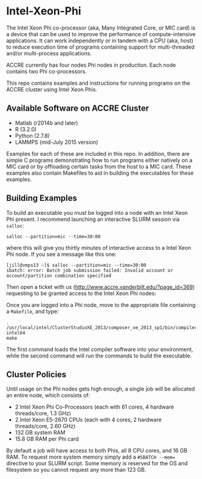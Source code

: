 # Intel-Xeon-Phi

The Intel Xeon Phi co-processor (aka, Many Integrated Core, or MIC card) is a device that
can be used to improve the performance of compute-intensive applications. It can work independently or in tandem
with a CPU (aka, host) to reduce execution time of programs containing support for multi-threaded and/or
multi-process applications. 

ACCRE currently has four nodes Phi nodes in production. Each node contains two Phi co-processors. 

This repo contains examples and instructions for running programs on the ACCRE cluster using Intel Xeon Phis.

## Available Software on ACCRE Cluster

* Matlab (r2014b and later)
* R (3.2.0)
* Python (2.7.8)
* LAMMPS (mid-July 2015 version)

Examples for each of these are included in this repo. In addition, there are simple
C programs demonstrating how to run programs either natively on a MIC card or by offloading
certain tasks from the host to a MIC card. These examples also contain Makefiles to
aid in building the executables for these examples.

## Building Examples
To build an executable you must be logged into a node with an Intel Xeon Phi present.
I recommend launching an interactive SLURM session via ```salloc```:

```shell
salloc --partition=mic --time=30:00
```

where this will give you thirtly minutes of interactive access to a Intel Xeon Phi node. If you
see a message like this one:

```shell
[jill@vmps13 ~]$ salloc --partition=mic --time=30:00
sbatch: error: Batch job submission failed: Invalid account or account/partition combination specified
```

Then open a ticket with us (http://www.accre.vanderbilt.edu/?page_id=369) requesting to be granted access to the Intel Xeon Phi nodes:

Once you are logged into a Phi node, move to the appropriate file containing a
```Makefile```, and type:

```shell
. /usr/local/intel/ClusterStudioXE_2013/composer_xe_2013_sp1/bin/compilervars.sh intel64
make
```

The first command loads the Intel compiler software into your environment, while the
second command will run the commands to build the executable.

## Cluster Policies
Until usage on the Phi nodes gets high enough, a single job will be allocated an entire node,
which consists of:

- 2 Intel Xeon Phi Co-Processors (each with 61 cores, 4 hardware threads/core, 1.3 GHz)
- 2 Intel Xeon E5-2670 CPUs (each with 4 cores, 2 hardware threads/core, 2.60 GHz)
- 132 GB system RAM
- 15.8 GB RAM per Phi card

By default a job will have access to both Phis, 
all 8 CPU cores, and 16 GB RAM. To request more system memory simply add a 
```#SBATCH --mem=``` directive to your SLURM script. Some memory is reserved 
for the OS and filesystem so you cannot request any more than 123 GB.
